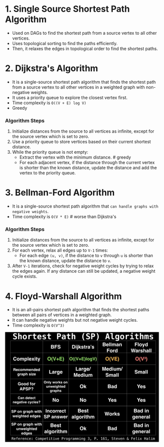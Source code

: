 # 1. Single Source Shortest Path Algorithm
- Used on DAGs to find the shortest path from a source vertex to all other vertices.
- Uses topological sorting to find the paths efficiently.
- Then, it relaxes the edges in topological order to find the shortest paths.

# 2. Dijkstra's Algorithm
- It is a single-source shortest path algorithm that finds the shortest path from a source vertex to all other vertices in a weighted graph with non-negative weights.
- It uses a priority queue to explore the closest vertex first.
- Time complexity is `O((V + E) log V)`
- Greedy

### Algorithm Steps
1. Initialize distances from the source to all vertices as infinite, except for the source vertex which is set to zero.
2. Use a priority queue to store vertices based on their current shortest distance.
3. While the priority queue is not empty:
   - Extract the vertex with the minimum distance. # greedy
   - For each adjacent vertex, if the distance through the current vertex is shorter than the known distance, update the distance and add the vertex to the priority queue.

# 3. Bellman-Ford Algorithm
- It is a single-source shortest path algorithm that `can handle graphs with negative weights`.
- Time complexity is `O(V * E)` # worse than Dijkstra's

### Algorithm Steps
1. Initialize distances from the source to all vertices as infinite, except for the source vertex which is set to zero.
2. For each vertex, relax all edges up to `V-1` times:
   - For each edge `(u, v)`, if the distance to `v` through `u` is shorter than the known distance, update the distance to `v`.
3. After `V-1` iterations, check for negative weight cycles by trying to relax the edges again. If any distance can still be updated, a negative weight cycle exists.

# 4. Floyd-Warshall Algorithm
- It is an all-pairs shortest path algorithm that finds the shortest paths between all pairs of vertices in a weighted graph.
- It can handle negative weights but not negative weight cycles.
- Time complexity is `O(V^3)`

![alt text](image-3.png)